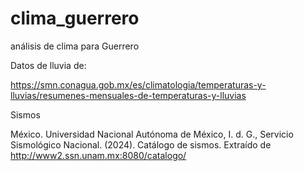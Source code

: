 # clima_guerrero
análisis de clima para Guerrero

Datos de lluvia de:

https://smn.conagua.gob.mx/es/climatologia/temperaturas-y-lluvias/resumenes-mensuales-de-temperaturas-y-lluvias



Sismos

México. Universidad Nacional Autónoma de México, I. d. G., Servicio Sismológico Nacional. (2024). Catálogo de sismos. Extraído de http://www2.ssn.unam.mx:8080/catalogo/